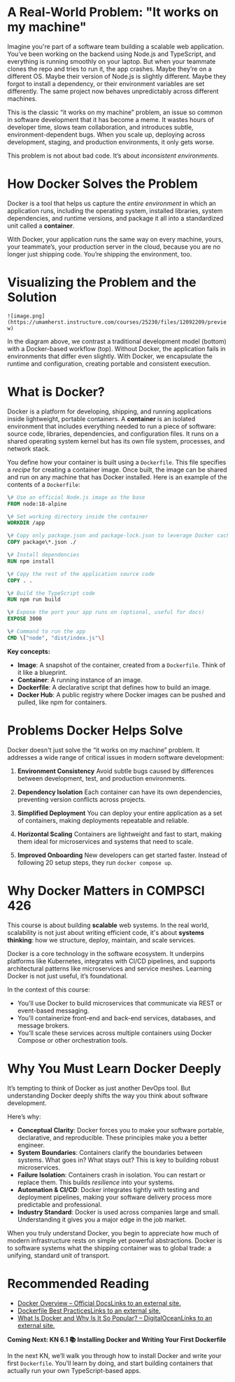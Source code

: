 # A Real-World Problem: "It works on my machine"

Imagine you're part of a software team building a scalable web application. You’ve been working on the backend using Node.js and TypeScript, and everything is running smoothly on your laptop. But when your teammate clones the repo and tries to run it, the app crashes. Maybe they’re on a different OS. Maybe their version of Node.js is slightly different. Maybe they forgot to install a dependency, or their environment variables are set differently. The same project now behaves unpredictably across different machines.

This is the classic “it works on my machine” problem, an issue so common in software development that it has become a meme. It wastes hours of developer time, slows team collaboration, and introduces subtle, environment-dependent bugs. When you scale up, deploying across development, staging, and production environments, it only gets worse.

This problem is not about bad code. It’s about _inconsistent environments_.

# How Docker Solves the Problem

Docker is a tool that helps us capture the _entire environment_ in which an application runs, including the operating system, installed libraries, system dependencies, and runtime versions, and package it all into a standardized unit called a **container**.

With Docker, your application runs the same way on every machine, yours, your teammate’s, your production server in the cloud, because you are no longer just shipping code. You’re shipping the environment, too.

# Visualizing the Problem and the Solution

`![image.png](https://umamherst.instructure.com/courses/25230/files/12092209/preview)`

In the diagram above, we contrast a traditional development model (bottom) with a Docker-based workflow (top). Without Docker, the application fails in environments that differ even slightly. With Docker, we encapsulate the runtime and configuration, creating portable and consistent execution.

# What is Docker?

Docker is a platform for developing, shipping, and running applications inside lightweight, portable containers. A **container** is an isolated environment that includes everything needed to run a piece of software: source code, libraries, dependencies, and configuration files. It runs on a shared operating system kernel but has its own file system, processes, and network stack.

You define how your container is built using a `Dockerfile`. This file specifies a _recipe_ for creating a container image. Once built, the image can be shared and run on any machine that has Docker installed. Here is an example of the contents of a `Dockerfile`:

```dockerfile
\# Use an official Node.js image as the base
FROM node:18-alpine

\# Set working directory inside the container
WORKDIR /app

\# Copy only package.json and package-lock.json to leverage Docker cache
COPY package\*.json ./

\# Install dependencies
RUN npm install

\# Copy the rest of the application source code
COPY . .

\# Build the TypeScript code
RUN npm run build

\# Expose the port your app runs on (optional, useful for docs)
EXPOSE 3000

\# Command to run the app
CMD \["node", "dist/index.js"\]
```

**Key concepts:**

-   **Image**: A snapshot of the container, created from a `Dockerfile`. Think of it like a blueprint.
-   **Container**: A running instance of an image.
-   **Dockerfile**: A declarative script that defines how to build an image.
-   **Docker Hub**: A public registry where Docker images can be pushed and pulled, like npm for containers.

# Problems Docker Helps Solve

Docker doesn't just solve the “it works on my machine” problem. It addresses a wide range of critical issues in modern software development:

1.  **Environment Consistency**
    Avoid subtle bugs caused by differences between development, test, and production environments.

2.  **Dependency Isolation**
    Each container can have its own dependencies, preventing version conflicts across projects.

3.  **Simplified Deployment**
    You can deploy your entire application as a set of containers, making deployments repeatable and reliable.

4.  **Horizontal Scaling**
    Containers are lightweight and fast to start, making them ideal for microservices and systems that need to scale.

5.  **Improved Onboarding**
    New developers can get started faster. Instead of following 20 setup steps, they run `docker compose up`.

# Why Docker Matters in COMPSCI 426

This course is about building **scalable** web systems. In the real world, scalability is not just about writing efficient code, it's about **systems thinking**: how we structure, deploy, maintain, and scale services.

Docker is a core technology in the software ecosystem. It underpins platforms like Kubernetes, integrates with CI/CD pipelines, and supports architectural patterns like microservices and service meshes. Learning Docker is not just useful, it’s foundational.

In the context of this course:

-   You’ll use Docker to build microservices that communicate via REST or event-based messaging.
-   You’ll containerize front-end and back-end services, databases, and message brokers.
-   You’ll scale these services across multiple containers using Docker Compose or other orchestration tools.

# Why You Must Learn Docker Deeply

It’s tempting to think of Docker as just another DevOps tool. But understanding Docker deeply shifts the way you think about software development.

Here’s why:

-   **Conceptual Clarity**: Docker forces you to make your software portable, declarative, and reproducible. These principles make you a better engineer.
-   **System Boundaries**: Containers clarify the boundaries between systems. What goes in? What stays out? This is key to building robust microservices.
-   **Failure Isolation**: Containers crash in isolation. You can restart or replace them. This builds _resilience_ into your systems.
-   **Automation & CI/CD**: Docker integrates tightly with testing and deployment pipelines, making your software delivery process more predictable and professional.
-   **Industry Standard**: Docker is used across companies large and small. Understanding it gives you a major edge in the job market.

When you truly understand Docker, you begin to appreciate how much of modern infrastructure rests on simple yet powerful abstractions. Docker is to software systems what the shipping container was to global trade: a unifying, standard unit of transport.

# Recommended Reading

-   [Docker Overview – Official DocsLinks to an external site.](https://docs.docker.com/get-started/overview/)
-   [Dockerfile Best PracticesLinks to an external site.](https://docs.docker.com/develop/develop-images/dockerfile_best-practices/)
-   [What Is Docker and Why Is It So Popular? – DigitalOceanLinks to an external site.](https://www.digitalocean.com/community/tutorials/what-is-docker)

**Coming Next: KN 6.1 📚 Installing Docker and Writing Your First Dockerfile**

In the next KN, we’ll walk you through how to install Docker and write your first `Dockerfile`. You'll learn by doing, and start building containers that actually run your own TypeScript-based apps.
